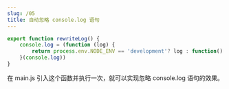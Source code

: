 ```yaml
---
slug: /05
title: 自动忽略 console.log 语句
---
```



```js
export function rewriteLog() {
    console.log = (function (log) {
        return process.env.NODE_ENV == 'development'? log : function() {}
    }(console.log))
}
```
在 main.js 引入这个函数并执行一次，就可以实现忽略 console.log 语句的效果。
